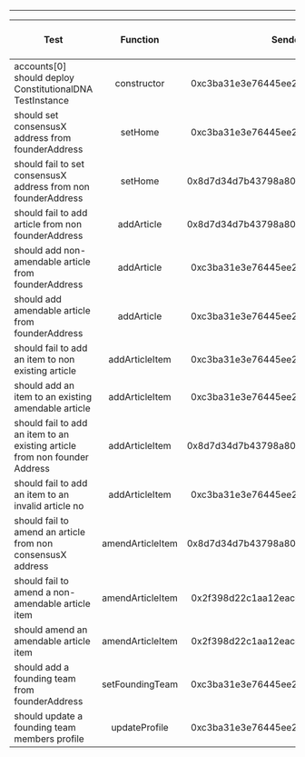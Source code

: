 -------------------------------------
| Test   | Function |     Sender Address    | Test Time (ms) | Status | Txn Hash |
|-----|:-------:|:-------:| ------:|------:| :------ |
|accounts[0] should deploy ConstitutionalDNA TestInstance | constructor | 0xc3ba31e3e76445ee213e8bfc8cb5f7768bd12bb0 | 404 | passed | [0xa81bc6acebeedd8ce6ac7380ec55f6e977d40cbf6caef3f89eb474ccd2805082](https://testnet.etherscan.io/tx/0xa81bc6acebeedd8ce6ac7380ec55f6e977d40cbf6caef3f89eb474ccd2805082)
|should set consensusX address from founderAddress | setHome | 0xc3ba31e3e76445ee213e8bfc8cb5f7768bd12bb0 | 302 | passed | [0x3dd6811e631734f74bff170d0e78734aa169436577653877b3c045307be60e59](https://testnet.etherscan.io/tx/0x3dd6811e631734f74bff170d0e78734aa169436577653877b3c045307be60e59)
|should fail to set consensusX address from non founderAddress | setHome | 0x8d7d34d7b43798a80047bee6e4b277e85e851504 |  | failed | 
|should fail to add article from non founderAddress | addArticle | 0x8d7d34d7b43798a80047bee6e4b277e85e851504 |  | failed | 
|should add non-amendable article from founderAddress | addArticle | 0xc3ba31e3e76445ee213e8bfc8cb5f7768bd12bb0 | 737 | passed | [0xad4a2357d1c43e8d7512374c625dd81eaa282842c8b5134687dfb6f483d14724](https://testnet.etherscan.io/tx/0xad4a2357d1c43e8d7512374c625dd81eaa282842c8b5134687dfb6f483d14724)
|should add amendable article from founderAddress | addArticle | 0xc3ba31e3e76445ee213e8bfc8cb5f7768bd12bb0 | 301 | passed | [0xae9fea99186ac2056a63ed1038fa1042e741da506869c1dc86a9bfeb597e3689](https://testnet.etherscan.io/tx/0xae9fea99186ac2056a63ed1038fa1042e741da506869c1dc86a9bfeb597e3689)
|should fail to add an item to non existing article | addArticleItem | 0xc3ba31e3e76445ee213e8bfc8cb5f7768bd12bb0 |  | failed | 
|should add an item to an existing amendable article | addArticleItem | 0xc3ba31e3e76445ee213e8bfc8cb5f7768bd12bb0 | 249 | passed | [0x06aff944c9c2be6cc53f3b9a9bbd022fa14cabdf9be471bc3d62a0cd50a909c3](https://testnet.etherscan.io/tx/0x06aff944c9c2be6cc53f3b9a9bbd022fa14cabdf9be471bc3d62a0cd50a909c3)
|should fail to add an item to an existing article from non founder Address | addArticleItem | 0x8d7d34d7b43798a80047bee6e4b277e85e851504 |  | failed | 
|should fail to add an item to an invalid article no | addArticleItem | 0xc3ba31e3e76445ee213e8bfc8cb5f7768bd12bb0 |  | failed | 
|should fail to amend an article from non consensusX address | amendArticleItem | 0x8d7d34d7b43798a80047bee6e4b277e85e851504 |  | failed | 
|should fail to amend a non-amendable article item | amendArticleItem | 0x2f398d22c1aa12eacedad01f0301243cbb4647ad |  | failed | 
|should amend an amendable article item | amendArticleItem | 0x2f398d22c1aa12eacedad01f0301243cbb4647ad | 964 | passed | [0xf8c95f4a4a7e1867fb8e95a78273ffc928eb4a488c4d5e002ebb9848df08d224](https://testnet.etherscan.io/tx/0xf8c95f4a4a7e1867fb8e95a78273ffc928eb4a488c4d5e002ebb9848df08d224)
|should add a founding team from founderAddress | setFoundingTeam | 0xc3ba31e3e76445ee213e8bfc8cb5f7768bd12bb0 | 989 | passed | [0x2bcf9d6e8feb58091c58bf36081f50ee7b9e223f9a44dbf9eb5cb2cb168bc20d](https://testnet.etherscan.io/tx/0x2bcf9d6e8feb58091c58bf36081f50ee7b9e223f9a44dbf9eb5cb2cb168bc20d)
|should update a founding team members profile | updateProfile | 0xc3ba31e3e76445ee213e8bfc8cb5f7768bd12bb0 | 746 | passed | [0x14d4f3c4fbfbcc5f50b74c8fabd67924e6a81bf4b1a675d46c0832cd097890a1](https://testnet.etherscan.io/tx/0x14d4f3c4fbfbcc5f50b74c8fabd67924e6a81bf4b1a675d46c0832cd097890a1)

